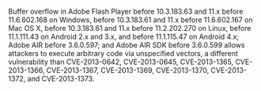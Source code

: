 Buffer overflow in Adobe Flash Player before 10.3.183.63 and 11.x before 11.6.602.168 on Windows, before 10.3.183.61 and 11.x before 11.6.602.167 on Mac OS X, before 10.3.183.61 and 11.x before 11.2.202.270 on Linux, before 11.1.111.43 on Android 2.x and 3.x, and before 11.1.115.47 on Android 4.x; Adobe AIR before 3.6.0.597; and Adobe AIR SDK before 3.6.0.599 allows attackers to execute arbitrary code via unspecified vectors, a different vulnerability than CVE-2013-0642, CVE-2013-0645, CVE-2013-1365, CVE-2013-1366, CVE-2013-1367, CVE-2013-1369, CVE-2013-1370, CVE-2013-1372, and CVE-2013-1373.